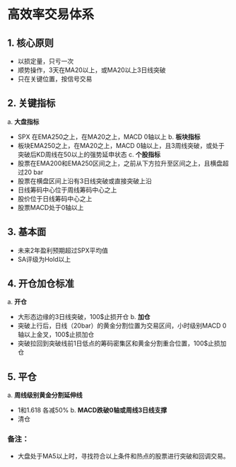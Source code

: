 # 高效率交易体系

## 1. 核心原则
- 以损定量，只亏一次
- 顺势操作，3天在MA20以上，或MA20以上3日线突破
- 只在关键位置，按信号交易

## 2. 关键指标
a. **大盘指标**
   - SPX 在EMA250之上，在MA20之上，MACD 0轴以上
b. **板块指标**
   - 板块EMA250之上，在MA20之上，MACD 0轴以上，且3周线突破，或处于突破后KD周线在50以上的强势延申状态
c. **个股指标**
   - 股票在EMA200和EMA250区间之上，之前从下方拉升至区间之上，且横盘超过20 bar
   - 股票在横盘区间上沿有3日线突破或直接突破上沿
   - 日线筹码中心位于周线筹码中心之上
   - 股价位于日线筹码中心之上
   - 股票MACD处于0轴以上

## 3. 基本面
- 未来2年盈利预期超过SPX平均值
- SA评级为Hold以上

## 4. 开仓加仓标准
a. **开仓**
   - 大形态边缘的3日线突破，100$止损开仓
b. **加仓**
   - 突破上行后，日线（20bar）的黄金分割位置为交易区间，小时级别MACD 0 轴以上金叉，100$止损加仓
   - 突破拉回到突破线前1日低点的筹码密集区和黄金分割重合位置，100$止损加仓

## 5. 平仓
a. **周线级别黄金分割延伸线**
   - 1和1.618 各减50%
b. **MACD跌破0轴或周线3日线支撑**
   - 清仓

### 备注：
- 大盘处于MA5以上时，寻找符合以上条件和热点的股票进行突破和回调交易。
